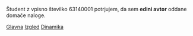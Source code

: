 Študent z vpisno številko 63140001 potrjujem, da sem __edini avtor__ oddane domače naloge.

[Glavna](https://rawgit.com/niproblema/stroboskop/master/stroboskop.html)
[Izgled](https://rawgit.com/niproblema/stroboskop/izgled/stroboskop.html)
[Dinamika](https://rawgit.com/niproblema/stroboskop/dinamika/stroboskop.html)